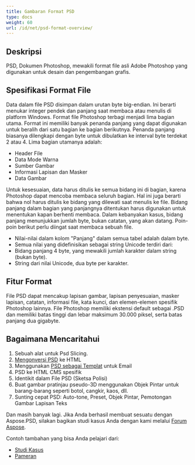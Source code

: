 ```yaml
---
title: Gambaran Format PSD
type: docs
weight: 60
url: /id/net/psd-format-overview/
---
```


## **Deskripsi**
PSD, Dokumen Photoshop, mewakili format file asli Adobe Photoshop yang digunakan untuk desain dan pengembangan grafis.

## **Spesifikasi Format File**
Data dalam file PSD disimpan dalam urutan byte big-endian. Ini berarti menukar integer pendek dan panjang saat membaca atau menulis di platform Windows. Format file Photoshop terbagi menjadi lima bagian utama. Format ini memiliki banyak penanda panjang yang dapat digunakan untuk beralih dari satu bagian ke bagian berikutnya. Penanda panjang biasanya dilengkapi dengan byte untuk dibulatkan ke interval byte terdekat 2 atau 4. Lima bagian utamanya adalah:

- Header File
- Data Mode Warna
- Sumber Gambar
- Informasi Lapisan dan Masker
- Data Gambar

Untuk kesesuaian, data harus ditulis ke semua bidang ini di bagian, karena Photoshop dapat mencoba membaca seluruh bagian. Hal ini juga berarti bahwa nol harus ditulis ke bidang yang dilewati saat menulis ke file. Bidang panjang dalam bagian yang panjangnya ditentukan harus digunakan untuk menentukan kapan berhenti membaca. Dalam kebanyakan kasus, bidang panjang menunjukkan jumlah byte, bukan catatan, yang akan datang. Poin-poin berikut perlu diingat saat membaca sebuah file.

- Nilai-nilai dalam kolom "Panjang" dalam semua tabel adalah dalam byte.
- Semua nilai yang didefinisikan sebagai string Unicode terdiri dari:
- Bidang panjang 4 byte, yang mewakili jumlah karakter dalam string (bukan byte).
- String dari nilai Unicode, dua byte per karakter.

## **Fitur Format**
File PSD dapat mencakup lapisan gambar, lapisan penyesuaian, masker lapisan, catatan, informasi file, kata kunci, dan elemen-elemen spesifik Photoshop lainnya. File Photoshop memiliki ekstensi default sebagai .PSD dan memiliki batas tinggi dan lebar maksimum 30.000 piksel, serta batas panjang dua gigabyte.

## **Bagaimana Mencaritahui**
1. Sebuah alat untuk Psd Slicing.
1. [Mengonversi PSD](/psd/id/net/converting-psd-image-to-raster-format/) ke HTML
1. Menggunakan [PSD sebagai Templat](/psd/id/net/using-psd-files-as-templates-for-automation-business-cards-case/) untuk Email
1. PSD ke HTML CMS spesifik
1. Identikit dalam File PSD (Sketsa Polisi)
1. Buat gambar pratinjau pseudo-3D menggunakan Objek Pintar untuk barang-barang seperti botol, cangkir, kaos, dll.
1. Sunting cepat PSD: Auto-tone, Preset, Objek Pintar, Pemotongan Gambar Lapisan Teks

Dan masih banyak lagi. Jika Anda berhasil membuat sesuatu dengan Aspose.PSD, silakan bagikan studi kasus Anda dengan kami melalui [Forum Aspose](https://forum.aspose.com/).

Contoh tambahan yang bisa Anda pelajari dari:

- [Studi Kasus](https://downloads.aspose.com/corporate/case-studies/aspose.psd/)
- [Pameran](/psd/id/net/showcases-html/)
